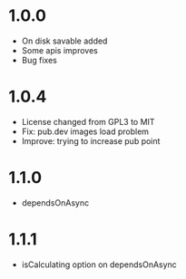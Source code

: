 # 1.0.0

* On disk savable added
* Some apis improves
* Bug fixes

# 1.0.4

* License changed from GPL3 to MIT 
* Fix: pub.dev images load problem
* Improve: trying to increase pub point

# 1.1.0

* dependsOnAsync

# 1.1.1

* isCalculating option on dependsOnAsync
